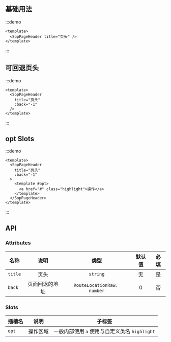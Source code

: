 ## 基础用法

:::demo 

```vue
<template>
  <SopPageHeader title="页头" />
</template>
```
:::

## 可回退页头

:::demo 

```vue
<template>
  <SopPageHeader
    title="页头" 
    :back="-1"
  />
</template>
```
:::

## opt Slots

:::demo 

```vue
<template>
  <SopPageHeader 
    title="页头" 
    :back="-1"
  >
    <template #opt>
      <a href="#" class="highlight">操作</a>
    </template>
  </SopPageHeader>
</template>
```
:::

## API

### Attributes

| 名称           |      说明     |  类型 |  默认值  |  必填  |
| ------------- | :-----------: | :-----------: | :-----------: | :-----------: |
| `title`       | 页头    |  `string` | 无 | 是 |
| `back`       | 页面回退的地址   |  `RouteLocationRaw、 number` | 0 | 否 |

### Slots

| 插槽名           |      说明     |  子标签 |
| ------------- | :-----------: | :-----------: | 
| `opt`       | 操作区域  | 一般内部使用 `a` 使用与自定义类名 `highlight` | 